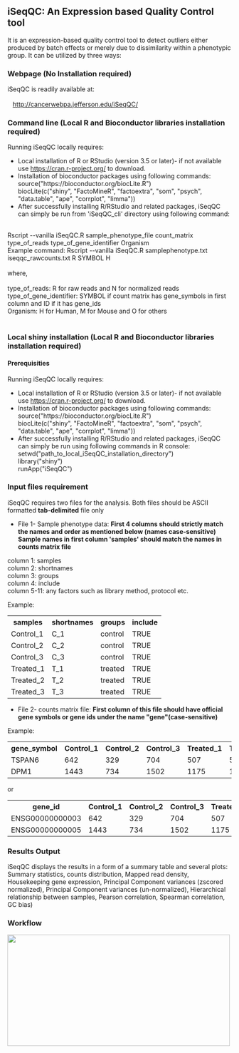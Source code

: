 ## iSeqQC: An Expression based Quality Control tool

It is an expression-based quality control tool to detect outliers either produced by batch effects or merely due to dissimilarity within a phenotypic group.
It can be utilized by three ways:

### Webpage (No Installation required)
iSeqQC is readily available at:<br/>
<br/>
&nbsp;&nbsp;&nbsp;<span></span>http://cancerwebpa.jefferson.edu/iSeqQC/

### Command line (Local R and Bioconductor libraries installation required)
Running iSeqQC locally requires: 
- Local installation of R or RStudio (version 3.5 or later)- if not available use https://cran.r-project.org/ to download.
- Installation of bioconductor packages using following commands: <br/>
     source("https://<span></span>bioconductor.org/biocLite.R") <br/>
     biocLite(c("shiny", "FactoMineR", "factoextra", "som", "psych", "data.table", "ape", "corrplot", "limma"))
     <br/>
- After successfully installing R/RStudio and related packages, iSeqQC can simply be run from 'iSeqQC_cli' directory using following command:<br/>
<br/>
Rscript --vanilla iSeqQC.R sample_phenotype_file count_matrix type_of_reads type_of_gene_identifier Organism <br/>
Example command: Rscript --vanilla iSeqQC.R samplephenotype.txt iseqqc_rawcounts.txt R SYMBOL H
<br/>
<br/>
where,<br/>
<br/>
type_of_reads: R for raw reads and N for normalized reads<br/>
type_of_gene_identifier: SYMBOL if count matrix has gene_symbols in first column and ID if it has gene_ids<br/>
Organism: H for Human, M for Mouse and O for others<br/>

<br/>

### Local shiny installation (Local R and Bioconductor libraries installation required)
#### Prerequisities
Running iSeqQC locally requires: 
- Local installation of R or RStudio (version 3.5 or later)- if not available use https://cran.r-project.org/ to download.
- Installation of bioconductor packages using following commands: <br/>
     source("https://<span></span>bioconductor.org/biocLite.R") <br/>
     biocLite(c("shiny", "FactoMineR", "factoextra", "som", "psych", "data.table", "ape", "corrplot", "limma"))
     <br/>
- After successfully installing R/RStudio and related packages, iSeqQC can simply be run using following commands in R console:<br/>
setwd("path_to_local_iSeqQC_installation_directory") <br/>
library("shiny")<br/>
runApp("iSeqQC")

### Input files requirement
iSeqQC requires two files for the analysis. Both files should be ASCII formatted **tab-delimited** file only
- File 1- Sample phenotype data: **First 4 columns should strictly match the names and order as mentioned below (names case-sensitive)** </br>
**Sample names in first column 'samples' should match the names in counts matrix file**

column 1: samples<br/>
column 2: shortnames<br/>
column 3: groups<br/>
column 4: include<br/>
column 5-11: any factors such as library method, protocol etc.<br/>

Example:<br/>

<table >
  <tr>
    <th>samples</th>
    <th>shortnames</th>
    <th>groups</th>  
    <th>include</th> 
  </tr>
  <tr>
    <td>Control_1</td>
    <td>C_1</td>  
    <td>control</td>  
    <td>TRUE</td>
  </tr>
  <tr>
    <td>Control_2</td>
    <td>C_2</td>  
    <td>control</td>  
    <td>TRUE</td>
  </tr>
  <tr>
    <td>Control_3</td>
    <td>C_3</td>  
    <td>control</td>  
    <td>TRUE</td>
  </tr>
  <tr>
    <td>Treated_1</td>
    <td>T_1</td>  
    <td>treated</td>  
    <td>TRUE</td>
  </tr>
  <tr>
    <td>Treated_2</td>
    <td>T_2</td>  
    <td>treated</td>  
    <td>TRUE</td>
  </tr>
  <tr>
    <td>Treated_3</td>
    <td>T_3</td>  
    <td>treated</td>  
    <td>TRUE</td>
  </tr>
</table>

- File 2- counts matrix file: **First column of this file should have official gene symbols or gene ids under the name "gene"(case-sensitive)** 

Example:<br/>

<table >
  <tr>
    <th>gene_symbol</th>
    <th>Control_1</th>
    <th>Control_2</th>  
    <th>Control_3</th>
    <th>Treated_1</th>
    <th>Treated_2</th>
    <th>Treated_3</th>
  </tr>
 <tr>
    <td>TSPAN6</td>
    <td>642</td>
    <td>329</td>  
    <td>704</td>
    <td>507</td>
    <td>524</td>
    <td>629</td>
  </tr>
   <tr>
    <td>DPM1</td>
    <td>1443</td>
    <td>734</td>  
    <td>1502</td>
    <td>1175</td>
    <td>1543</td>
    <td>1111</td>
  </tr>
</table>

or

<table >
  <tr>
    <th>gene_id</th>
    <th>Control_1</th>
    <th>Control_2</th>  
    <th>Control_3</th>
    <th>Treated_1</th>
    <th>Treated_2</th>
    <th>Treated_3</th>
  </tr>
 <tr>
    <td>ENSG00000000003</td>
    <td>642</td>
    <td>329</td>  
    <td>704</td>
    <td>507</td>
    <td>524</td>
    <td>629</td>
  </tr>
   <tr>
    <td>ENSG00000000005</td>
    <td>1443</td>
    <td>734</td>  
    <td>1502</td>
    <td>1175</td>
    <td>1543</td>
    <td>1111</td>
  </tr>
</table>

### Results Output
iSeqQC displays the results in a form of a summary table and several plots: Summary statistics, counts distribution, Mapped read density, Housekeeping gene expression, Principal Component variances (zscored normalized), Principal Component variances (un-normalized), Hierarchical relationship between samples, Pearson correlation, Spearman correlation, GC bias)
  
### Workflow
<img src= "https://user-images.githubusercontent.com/10853956/44124859-5ad6b14a-9ffd-11e8-9118-73f80c3b3514.png" width="500" height="250">


